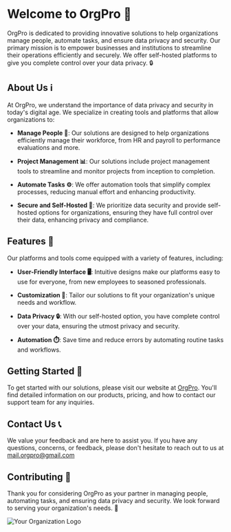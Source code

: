 # Welcome to OrgPro 👋

OrgPro is dedicated to providing innovative solutions to help organizations manage people, automate tasks, and ensure data privacy and security. Our primary mission is to empower businesses and institutions to streamline their operations efficiently and securely. We offer self-hosted platforms to give you complete control over your data privacy. 🔒

## About Us ℹ️

At OrgPro, we understand the importance of data privacy and security in today's digital age. We specialize in creating tools and platforms that allow organizations to:

- **Manage People 👥**: Our solutions are designed to help organizations efficiently manage their workforce, from HR and payroll to performance evaluations and more.

- **Project Management 📊**: Our solutions include project management tools to streamline and monitor projects from inception to completion.

- **Automate Tasks ⚙️**: We offer automation tools that simplify complex processes, reducing manual effort and enhancing productivity.

- **Secure and Self-Hosted 🔐**: We prioritize data security and provide self-hosted options for organizations, ensuring they have full control over their data, enhancing privacy and compliance.

## Features 🚀

Our platforms and tools come equipped with a variety of features, including:

- **User-Friendly Interface 🖥️**: Intuitive designs make our platforms easy to use for everyone, from new employees to seasoned professionals.

- **Customization 🎨**: Tailor our solutions to fit your organization's unique needs and workflow.

- **Data Privacy 🔒**: With our self-hosted option, you have complete control over your data, ensuring the utmost privacy and security.

- **Automation ⏱️**: Save time and reduce errors by automating routine tasks and workflows.

## Getting Started 🚀

To get started with our solutions, please visit our website at [OrgPro](https://orgpro.tech). You'll find detailed information on our products, pricing, and how to contact our support team for any inquiries.

## Contact Us 📞

We value your feedback and are here to assist you. If you have any questions, concerns, or feedback, please don't hesitate to reach out to us at mail.orgpro@gmail.com

## Contributing 🤝

Thank you for considering OrgPro as your partner in managing people, automating tasks, and ensuring data privacy and security. We look forward to serving your organization's needs. 🙌

![Your Organization Logo]([link_to_logo](https://orgpro.tech/_next/image?url=%2Flogo_col.png&w=384&q=75))
